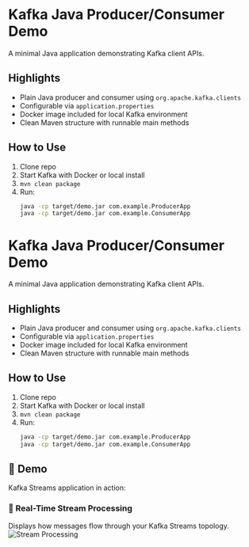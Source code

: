 # Kafka Java Producer/Consumer Demo

A minimal Java application demonstrating Kafka client APIs.

## Highlights
- Plain Java producer and consumer using `org.apache.kafka.clients`
- Configurable via `application.properties`
- Docker image included for local Kafka environment
- Clean Maven structure with runnable main methods

## How to Use
1. Clone repo
2. Start Kafka with Docker or local install
3. `mvn clean package`
4. Run:
   ```bash
   java -cp target/demo.jar com.example.ProducerApp
   java -cp target/demo.jar com.example.ConsumerApp


# Kafka Java Producer/Consumer Demo

A minimal Java application demonstrating Kafka client APIs.

## Highlights
- Plain Java producer and consumer using `org.apache.kafka.clients`
- Configurable via `application.properties`
- Docker image included for local Kafka environment
- Clean Maven structure with runnable main methods

## How to Use
1. Clone repo
2. Start Kafka with Docker or local install
3. `mvn clean package`
4. Run:
   ```bash
   java -cp target/demo.jar com.example.ProducerApp
   java -cp target/demo.jar com.example.ConsumerApp

## 📸 Demo

Kafka Streams application in action:

### 🔁 Real-Time Stream Processing  
Displays how messages flow through your Kafka Streams topology.  
![Stream Processing](screenshots/kafka_streams.jpg)
